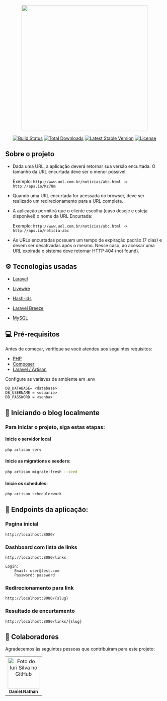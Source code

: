<p align="center"><a href="https://laravel.com" target="_blank"><img src="https://raw.githubusercontent.com/laravel/art/master/logo-lockup/5%20SVG/2%20CMYK/1%20Full%20Color/laravel-logolockup-cmyk-red.svg" width="400"></a></p>

<p align="center">
<a href="https://travis-ci.org/laravel/framework"><img src="https://travis-ci.org/laravel/framework.svg" alt="Build Status"></a>
<a href="https://packagist.org/packages/laravel/framework"><img src="https://img.shields.io/packagist/dt/laravel/framework" alt="Total Downloads"></a>
<a href="https://packagist.org/packages/laravel/framework"><img src="https://img.shields.io/packagist/v/laravel/framework" alt="Latest Stable Version"></a>
<a href="https://packagist.org/packages/laravel/framework"><img src="https://img.shields.io/packagist/l/laravel/framework" alt="License"></a>
</p>

## Sobre o projeto

-   Dada uma URL, a aplicação deverá retornar sua versão encurtada. O tamanho da URL encurtada deve ser o menor possível:

    Exemplo: `http://www.uol.com.br/noticias/abc.html -> http://aps.io/Kz78m`

-   Quando uma URL encurtada for acessada no browser, deve ser realizado um redirecionamento para a URL completa.

-   A aplicação permitirá que o cliente escolha (caso deseje e esteja disponível) o nome da URL Encurtada:

    Exemplo: `http://www.uol.com.br/noticias/abc.html -> http://aps.io/noticia-abc`

-   As URLs encurtadas possuem um tempo de expiração padrão (7 dias) e devem ser desativadas
    após o mesmo. Nesse caso, ao acessar uma URL expirada o sistema deve retornar HTTP 404 (not
    found).

## ⚙️ Tecnologias usadas

-   [ Laravel ](https://laravel.com/)

-   [ Livewire ](https://laravel-livewire.com)

-   [ Hash-ids ](https://hashids.org)

-   [ Laravel Breeze](https://laravel.com/docs/8.x/starter-kits#laravel-breeze)

-   [ MySQL ](https://www.mysql.com)

## 💻 Pré-requisitos

Antes de começar, verifique se você atendeu aos seguintes requisitos:

-   [PHP ](https://www.php.net/downloads.php#v8.1.1)
-   [Composer](https://getcomposer.org)
-   [ Laravel / Artisan](https://laravel.com/docs/8.x/installation)

Configure as variaves de ambiente em .env

```properties
DB_DATABASE= <database>
DB_USERNAME = <usuario>
DB_PASSWORD = <senha>
```

## 🚀 Iniciando o blog localmente

### Para iniciar o projeto, siga estas etapas:

#### Inicie o servidor local

```php
php artisan serv
```

#### Inicie as migrations e seeders:

```sh
php artisan migrate:fresh --seed
```

#### Inicie os schedules:

```sh
php artisan schedule:work
```

## 🔧 Endpoints da aplicação:

### Pagina inicial

```
http://localhost:8080/
```

### Dashboard com lista de links

```
http://localhost:8080/links

Login:
    Email: user@test.com
    Password: password
```

### Redirecionamento para link

```
http://localhost:8080/{slug}
```

### Resultado de encurtamento

```
http://localhost:8080/links/{slug}
```

## 🤝 Colaboradores

Agradecemos às seguintes pessoas que contribuíram para este projeto:

<table>
  <tr>
    <td align="center">
      <a href="github.com/danielnatham">
        <img src="https://avatars.githubusercontent.com/u/68167359?v=4" width="100px;" alt="Foto do Iuri Silva no GitHub"/>
        <br>
        <sub>
          <b>Daniel Nathan</b>
        </sub>
      </a>
    </td>
  </tr>
</table>
